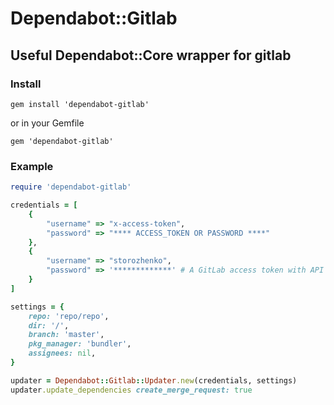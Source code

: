 # Dependabot::Gitlab
## Useful Dependabot::Core wrapper for gitlab
### Install
``` gem install 'dependabot-gitlab' ```

or in your Gemfile

``` gem 'dependabot-gitlab' ```

### Example

```ruby
require 'dependabot-gitlab'

credentials = [
    {
        "username" => "x-access-token", 
        "password" => "**** ACCESS_TOKEN OR PASSWORD ****"
    },
    {
        "username" => "storozhenko",
        "password" => '*************' # A GitLab access token with API permission
    }
]

settings = {
    repo: 'repo/repo',
    dir: '/',
    branch: 'master',
    pkg_manager: 'bundler',
    assignees: nil,
}

updater = Dependabot::Gitlab::Updater.new(credentials, settings)
updater.update_dependencies create_merge_request: true

```
